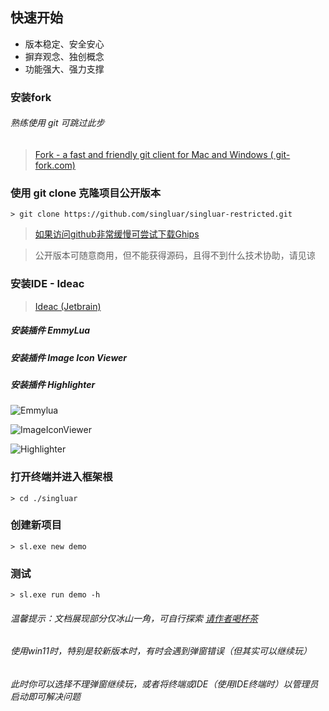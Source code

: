 ## 快速开始

* 版本稳定、安全安心
* 摒弃观念、独创概念
* 功能强大、强力支撑

### 安装fork

###### 熟练使用 git 可跳过此步

> <a target="_blank" href="https://www.git-fork.com">Fork - a fast and friendly git client for Mac and Windows (
> git-fork.com)</a>
>

### 使用 git clone 克隆项目公开版本

```text
> git clone https://github.com/singluar/singluar-restricted.git
```

> [如果访问github非常缓慢可尝试下载Ghips](https://gitcode.net/aardio/Ghips/-/raw/master/dist/Ghips.7z)

> 公开版本可随意商用，但不能获得源码，且得不到什么技术协助，请见谅

### 安装IDE - Ideac

> <a target="_blank" href="https://www.jetbrains.com/idea/download/#section=windows">Ideac (Jetbrain)</a>

##### 安装插件 EmmyLua

##### 安装插件 Image Icon Viewer

##### 安装插件 Highlighter

![Emmylua](/assets/emmylua.png)

![ImageIconViewer](/assets/imageIconViewer.png)

![Highlighter](/assets/colorHighlighter.png)

### 打开终端并进入框架根

```
> cd ./singluar
```

### 创建新项目

```
> sl.exe new demo
```

### 测试

```
> sl.exe run demo -h
```

###### 温馨提示：文档展现部分仅冰山一角，可自行探索 <a target="_blank" href="https://afdian.net/a/hunzsig">请作者喝杯茶</a>

###### 使用win11时，特别是较新版本时，有时会遇到弹窗错误（但其实可以继续玩）

###### 此时你可以选择不理弹窗继续玩，或者将终端或IDE（使用IDE终端时）以管理员启动即可解决问题
